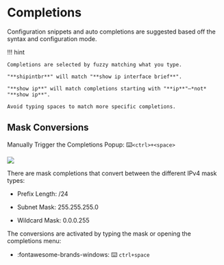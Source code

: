 # Completions

Configuration snippets and auto completions are suggested based off the syntax and configuration mode.

!!! hint

    Completions are selected by fuzzy matching what you type.

    "**shipintbr**" will match "**show ip interface brief**".

    "**show ip**" will match completions starting with "**ip**"–*not* "**show ip**".

    Avoid typing spaces to match more specific completions.

## Mask Conversions

Manually Trigger the Completions Popup: :keyboard:`<ctrl>+<space>`

![](/img/mask_conversions_demo.gif)

There are mask completions that convert between the different IPv4 mask types:

* Prefix Length: /24

* Subnet Mask: 255.255.255.0

* Wildcard Mask: 0.0.0.255

The conversions are activated by typing the mask or opening the completions menu:

- :fontawesome-brands-windows: :keyboard: `ctrl+space`
